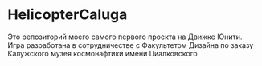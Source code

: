 # HelicopterCaluga
Это репозиторий моего самого первого проекта на Движке Юнити. Игра разработана в сотрудничестве с Факультетом Дизайна по заказу Калужского музея космонафтики имени Циалковского
